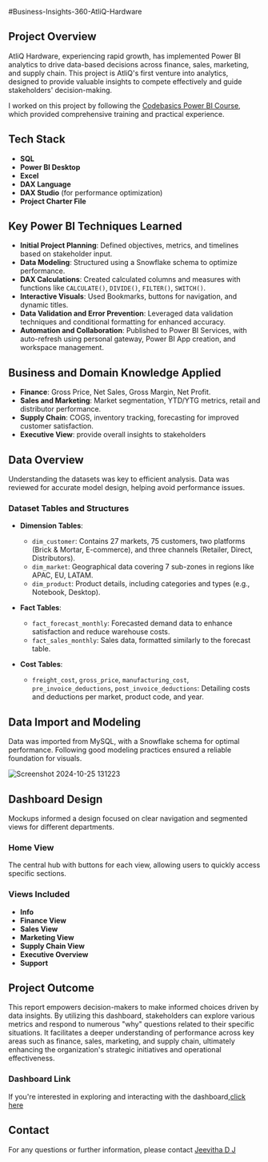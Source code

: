#Business-Insights-360-AtliQ-Hardware

## Project Overview
AtliQ Hardware, experiencing rapid growth, has implemented Power BI analytics to drive data-based decisions across finance, sales, marketing, and supply chain. This project is AtliQ's first venture into analytics, designed to provide valuable insights to compete effectively and guide stakeholders' decision-making.

I worked on this project by following the [Codebasics Power BI Course](https://codebasics.io/courses/power-bi-data-analysis-with-end-to-end-project), which provided comprehensive training and practical experience.



## Tech Stack
- **SQL**
- **Power BI Desktop**
- **Excel**
- **DAX Language**
- **DAX Studio** (for performance optimization)
- **Project Charter File**


## Key Power BI Techniques Learned
- **Initial Project Planning**: Defined objectives, metrics, and timelines based on stakeholder input.
- **Data Modeling**: Structured using a Snowflake schema to optimize performance.
- **DAX Calculations**: Created calculated columns and measures with functions like `CALCULATE()`, `DIVIDE()`, `FILTER()`, `SWITCH()`.
- **Interactive Visuals**: Used Bookmarks, buttons for navigation, and dynamic titles.
- **Data Validation and Error Prevention**: Leveraged data validation techniques and conditional formatting for enhanced accuracy.
- **Automation and Collaboration**: Published to Power BI Services, with auto-refresh using personal gateway, Power BI App creation, and workspace management.



## Business and Domain Knowledge Applied
- **Finance**: Gross Price, Net Sales, Gross Margin, Net Profit.
- **Sales and Marketing**: Market segmentation, YTD/YTG metrics, retail and distributor performance.
- **Supply Chain**: COGS, inventory tracking, forecasting for improved customer satisfaction.
- **Executive View**: provide overall insights to stakeholders




## Data Overview
Understanding the datasets was key to efficient analysis. Data was reviewed for accurate model design, helping avoid performance issues.

### Dataset Tables and Structures
- **Dimension Tables**:
  - `dim_customer`: Contains 27 markets, 75 customers, two platforms (Brick & Mortar, E-commerce), and three channels (Retailer, Direct, Distributors).
  - `dim_market`: Geographical data covering 7 sub-zones in regions like APAC, EU, LATAM.
  - `dim_product`: Product details, including categories and types (e.g., Notebook, Desktop).
  
- **Fact Tables**:
  - `fact_forecast_monthly`: Forecasted demand data to enhance satisfaction and reduce warehouse costs.
  - `fact_sales_monthly`: Sales data, formatted similarly to the forecast table.

- **Cost Tables**:
  - `freight_cost`, `gross_price`, `manufacturing_cost`, `pre_invoice_deductions`, `post_invoice_deductions`: Detailing costs and deductions per market, product code, and year.



## Data Import and Modeling
Data was imported from MySQL, with a Snowflake schema for optimal performance. Following good modeling practices ensured a reliable foundation for visuals.


![Screenshot 2024-10-25 131223](https://github.com/user-attachments/assets/b598d9cd-8eef-4b11-81b3-8a9e6d89f27b)




## Dashboard Design
Mockups informed a design focused on clear navigation and segmented views for different departments.

### Home View
The central hub with buttons for each view, allowing users to quickly access specific sections.

### Views Included
- **Info**
- **Finance View**
- **Sales View**
- **Marketing View**
- **Supply Chain View**
- **Executive Overview**
- **Support**



## Project Outcome

This report empowers decision-makers to make informed choices driven by data insights. By utilizing this dashboard, stakeholders can explore various metrics and respond to numerous "why" questions related to their specific situations. It facilitates a deeper understanding of performance across key areas such as finance, sales, marketing, and supply chain, ultimately enhancing the organization's strategic initiatives and operational effectiveness.


### Dashboard Link
If you're interested in exploring and interacting with the dashboard,[click here](https://app.powerbi.com/view?r=eyJrIjoiNGE5MDRmNmUtZWQyNy00ZWNkLTk2ZGQtYWZhZWFiYjE3NzI4IiwidCI6ImM2ZTU0OWIzLTVmNDUtNDAzMi1hYWU5LWQ0MjQ0ZGM1YjJjNCJ9)

## Contact
For any questions or further information, please contact    [Jeevitha D J](https://www.linkedin.com/in/jeevitha-dj/)


